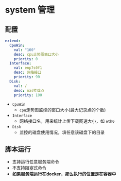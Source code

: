 # system 管理

## 配置
```yaml
extend:
  CpuWin:
    val: "100"
    desc: cpu走势图窗口大小
    priority: 0
  Interface:
    val: enp7s0f1
    desc: 网络接口
    priority: 90
  Disk:
    val: /
    desc: nas挂载点
    priority: 100

``` 

- `CpuWin`
  - `cpu`走势图监控的窗口大小(最大记录点的个数)
- `Interface`
  - 网络接口名，用来统计上传下载网速大小，如 `eth0`
- `Disk`
  - 监控的磁盘使用情况，填任意该磁盘下的目录

## 脚本运行
- 支持运行任意服务端命令
- 不支持阻塞式命令
- **如果服务端运行在docker，那么执行的位置是在容器中**
